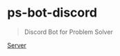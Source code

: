 # ps-bot-discord

> Discord Bot for Problem Solver

[Server](https://github.com/justiceHui/ps-bot-node)